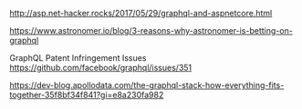 http://asp.net-hacker.rocks/2017/05/29/graphql-and-aspnetcore.html

https://www.astronomer.io/blog/3-reasons-why-astronomer-is-betting-on-graphql

GraphQL Patent Infringement Issues
https://github.com/facebook/graphql/issues/351

https://dev-blog.apollodata.com/the-graphql-stack-how-everything-fits-together-35f8bf34f841?gi=e8a230fa982
